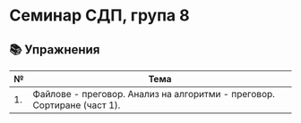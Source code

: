# Семинар СДП, група 8

## :books: Упражнения
| № | Тема |
| --- | --- |
| 1. | Файлове - преговор. Анализ на алгоритми - преговор. Сортиране (част 1). |
